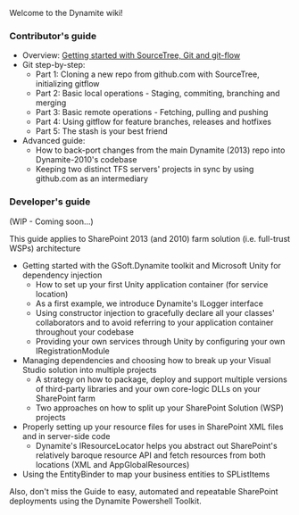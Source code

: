 Welcome to the Dynamite wiki!

### Contributor's guide

* Overview: [Getting started with SourceTree, Git and git-flow](https://github.com/GSoft-SharePoint/Dynamite/wiki/Getting-started-with-SourceTree,-Git-and-git-flow)
* Git step-by-step:
    * Part 1: Cloning a new repo from github.com with SourceTree, initializing gitflow
    * Part 2: Basic local operations - Staging, commiting, branching and merging
    * Part 3: Basic remote operations - Fetching, pulling and pushing
    * Part 4: Using gitflow for feature branches, releases and hotfixes
    * Part 5: The stash is your best friend
* Advanced guide: 
    * How to back-port changes from the main Dynamite (2013) repo into Dynamite-2010's codebase
    * Keeping two distinct TFS servers' projects in sync by using github.com as an intermediary

### Developer's guide

(WIP - Coming soon...)

This guide applies to SharePoint 2013 (and 2010) farm solution (i.e. full-trust WSPs) architecture
* Getting started with the GSoft.Dynamite toolkit and Microsoft Unity for dependency injection
    * How to set up your first Unity application container (for service location)
    * As a first example, we introduce Dynamite's ILogger interface
    * Using constructor injection to gracefully declare all your classes' collaborators and to avoid referring to your application container throughout your codebase
    * Providing your own services through Unity by configuring your own IRegistrationModule
* Managing dependencies and choosing how to break up your Visual Studio solution into multiple projects
    * A strategy on how to package, deploy and support multiple versions of third-party libraries and your own core-logic DLLs on your SharePoint farm
    * Two approaches on how to split up your SharePoint Solution (WSP) projects
* Properly setting up your resource files for uses in SharePoint XML files and in server-side code
    * Dynamite's IResourceLocator helps you abstract out SharePoint's relatively baroque resource API and fetch resources from both locations (XML and AppGlobalResources)
* Using the EntityBinder to map your business entities to SPListItems

Also, don't miss the Guide to easy, automated and repeatable SharePoint deployments using the Dynamite Powershell Toolkit.
